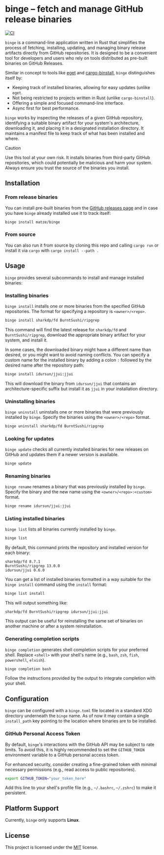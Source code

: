 # binge – fetch and manage GitHub release binaries

[![CI](https://github.com/matze/binge/actions/workflows/ci.yml/badge.svg)](https://github.com/matze/binge/actions/workflows/ci.yml)

`binge` is a command-line application written in Rust that simplifies the
process of fetching, installing, updating, and managing binary release artifacts
directly from GitHub repositories. It is designed to be a convenient tool for
developers and users who rely on tools distributed as pre-built binaries on
GitHub Releases.

Similar in concept to tools like [eget](https://github.com/zyedidia/eget) and
[cargo-binstall](https://github.com/cargo-bins/cargo-binstall), `binge`
distinguishes itself by:

* Keeping track of installed binaries, allowing for easy updates (unlike `eget`.
* Not being restricted to projects written in Rust (unlike `cargo-binstall`).
* Offering a simple and focused command-line interface.
* Async first for best performance.

`binge` works by inspecting the releases of a given GitHub repository,
identifying a suitable binary artifact for your system's architecture,
downloading it, and placing it in a designated installation directory. It
maintains a manifest file to keep track of what has been installed and where.

> [!CAUTION]
> Use this tool at your own risk. It installs binaries from third-party GitHub
> repositories, which could potentially be malicious and harm your system.
> Always ensure you trust the source of the binaries you install.

## Installation

### From release binaries

You can install pre-built binaries from the [GitHub releases
page](https://github.com/matze/binge/releases) and in case you have `binge`
already installed use it to track itself:

```bash
binge install matze/binge
```

### From source

You can also run it from source by cloning this repo and calling `cargo run` or
install it via `cargo` with `cargo install --path .`


## Usage

`binge` provides several subcommands to install and manage installed binaries:

### Installing binaries

`binge install` installs one or more binaries from the specified GitHub
repositories. The format for specifying a repository is `<owner>/<repo>`.

```bash
binge install sharkdp/fd BurntSushi/ripgrep
```

This command will find the latest release for `sharkdp/fd` and
`BurntSushi/ripgrep`, download the appropriate binary artifact for your system,
and install it.

In some cases, the downloaded binary might have a different name than desired,
or you might want to avoid naming conflicts. You can specify a custom name for
the installed binary by adding a colon `:` followed by the desired name after
the repository path:

```bash
binge install idursun/jjui:jjui
```

This will download the binary from `idursun/jjui` that contains an
architecture-specific suffix but install it as `jjui` in your installation
directory.

### Uninstalling binaries

`binge uninstall` uninstalls one or more binaries that were previously installed
by `binge`. Specify the binaries using the `<owner>/<repo>` format.

```bash
binge uninstall sharkdp/fd BurntSushi/ripgrep
```

### Looking for updates

`binge update` checks all currently installed binaries for new releases on
GitHub and updates them if a newer version is available.

```bash
binge update
```

### Renaming binaries

`binge rename` renames a binary that was previously installed by `binge`.
Specify the binary and the new name using the `<owner>/<repo>:<custom>` format.

```bash
binge rename idursun/jjui:jjui
```

### Listing installed binaries

`binge list` lists all binaries currently installed by `binge`.

```bash
binge list
```

By default, this command prints the repository and installed version for each binary:

```
sharkdp/fd 8.7.1
BurntSushi/ripgrep 13.0.0
idursun/jjui 0.6.0
```

You can get a list of installed binaries formatted in a way suitable for the
`binge install` command using the `install` format:

```bash
binge list install
```

This will output something like:

```
sharkdp/fd BurntSushi/ripgrep idursun/jjui:jjui
```

This output can be useful for reinstalling the same set of binaries on another
machine or after a system reinstallation.

### Generating completion scripts

`binge completion` generates shell completion scripts for your preferred shell.
Replace `<shell>` with your shell's name (e.g., `bash`, `zsh`, `fish`,
`powershell`, `elvish`).

```bash
binge completion bash
```

Follow the instructions provided by the output to integrate completion with your
shell.


## Configuration

`binge` can be configured with a `binge.toml` file located in a standard XDG
directory underneath the `binge` name. As of now it may contain a single
`install_path` key pointing to the location where binaries are to be installed.


### GitHub Personal Access Token

By default, `binge`'s interactions with the GitHub API may be subject to rate
limits. To avoid this, it is highly recommended to set the `GITHUB_TOKEN`
environment variable to a GitHub personal access token.

For enhanced security, consider creating a fine-grained token with minimal
necessary permissions (e.g., read access to public repositories).

```bash
export GITHUB_TOKEN="your_token_here"
```

Add this line to your shell's profile file (e.g., `~/.bashrc`, `~/.zshrc`) to
make it persistent.

## Platform Support

Currently, `binge` only supports **Linux**.

## License

This project is licensed under the [MIT](./LICENSE) license.
